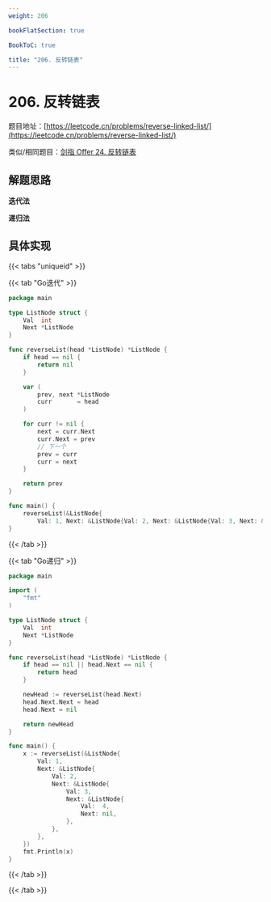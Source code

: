 ```yaml
---
weight: 206

bookFlatSection: true

BookToC: true

title: "206. 反转链表"
---
```


# 206. 反转链表

题目地址：[https://leetcode.cn/problems/reverse-linked-list/](https://leetcode.cn/problems/reverse-linked-list/)

类似/相同题目：[剑指 Offer 24. 反转链表](https://leetcode.cn/problems/fan-zhuan-lian-biao-lcof/)

## 解题思路

**迭代法**

[//]: # (一般采取遍历的形式。如果链表中只有 2 个节点，`1->2`，那么反转后就是`2->1`，也就是 2 的 next 节点是 1，1 的 next 节点是 nil，。当遍历第一个节点 1 时，此时 curr 就是 head，)


**递归法**

## 具体实现

{{< tabs "uniqueid" >}}

{{< tab "Go迭代" >}}

```go
package main

type ListNode struct {
	Val  int
	Next *ListNode
}

func reverseList(head *ListNode) *ListNode {
	if head == nil {
		return nil
	}

	var (
		prev, next *ListNode
		curr       = head
	)

	for curr != nil {
		next = curr.Next
		curr.Next = prev
		// 下一个
		prev = curr
		curr = next
	}

	return prev
}

func main() {
	reverseList(&ListNode{
		Val: 1, Next: &ListNode{Val: 2, Next: &ListNode{Val: 3, Next: &ListNode{Val: 4, Next: &ListNode{Val: 5}}}}})
}

```

{{< /tab >}}

{{< tab "Go递归" >}}

```go
package main

import (
	"fmt"
)

type ListNode struct {
	Val  int
	Next *ListNode
}

func reverseList(head *ListNode) *ListNode {
	if head == nil || head.Next == nil {
		return head
	}

	newHead := reverseList(head.Next)
	head.Next.Next = head
	head.Next = nil

	return newHead
}

func main() {
	x := reverseList(&ListNode{
		Val: 1,
		Next: &ListNode{
			Val: 2,
			Next: &ListNode{
				Val: 3,
				Next: &ListNode{
					Val:  4,
					Next: nil,
				},
			},
		},
	})
	fmt.Println(x)
}

```

{{< /tab >}}

{{< /tab >}}